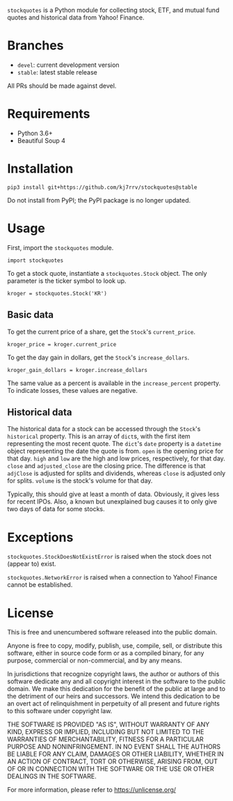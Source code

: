 `stockquotes` is a Python module for collecting stock, ETF, and mutual fund
quotes and historical data from Yahoo! Finance.

# Branches

* `devel`: current development version
* `stable`: latest stable release

All PRs should be made against devel.

# Requirements
* Python 3.6+
* Beautiful Soup 4

# Installation

    pip3 install git+https://github.com/kj7rrv/stockquotes@stable

Do not install from PyPI; the PyPI package is no longer updated.

# Usage
First, import the `stockquotes` module.

    import stockquotes

To get a stock quote, instantiate a `stockquotes.Stock` object. The only
parameter is the ticker symbol to look up.

    kroger = stockquotes.Stock('KR')

## Basic data
To get the current price of a share, get the `Stock`'s `current_price`.

    kroger_price = kroger.current_price

To get the day gain in dollars, get the `Stock`'s `increase_dollars`.

    kroger_gain_dollars = kroger.increase_dollars

The same value as a percent is available in the `increase_percent` property. To
indicate losses, these values are negative.

## Historical data
The historical data for a stock can be accessed through the `Stock`'s
`historical` property. This is an array of `dict`s, with the first item
representing the most recent quote. The `dict`'s `date` property is a
`datetime` object representing the date the quote is from. `open` is the
opening price for that day. `high` and `low` are the high and low prices,
respectively, for that day. `close` and `adjusted_close` are the closing
price. The difference is that `adjClose` is adjusted for splits and
dividends, whereas `close` is adjusted only for splits. `volume` is the
stock's volume for that day.

Typically, this should give at least a month of data. Obviously, it gives less
for recent IPOs. Also, a known but unexplained bug causes it to only give two
days of data for some stocks.

# Exceptions
`stockquotes.StockDoesNotExistError` is raised when the stock does not (appear
to) exist.

`stockquotes.NetworkError` is raised when a connection to Yahoo! Finance
cannot be established.

# License
This is free and unencumbered software released into the public domain.

Anyone is free to copy, modify, publish, use, compile, sell, or
distribute this software, either in source code form or as a compiled
binary, for any purpose, commercial or non-commercial, and by any
means.

In jurisdictions that recognize copyright laws, the author or authors
of this software dedicate any and all copyright interest in the
software to the public domain. We make this dedication for the benefit
of the public at large and to the detriment of our heirs and
successors. We intend this dedication to be an overt act of
relinquishment in perpetuity of all present and future rights to this
software under copyright law.

THE SOFTWARE IS PROVIDED "AS IS", WITHOUT WARRANTY OF ANY KIND,
EXPRESS OR IMPLIED, INCLUDING BUT NOT LIMITED TO THE WARRANTIES OF
MERCHANTABILITY, FITNESS FOR A PARTICULAR PURPOSE AND NONINFRINGEMENT.
IN NO EVENT SHALL THE AUTHORS BE LIABLE FOR ANY CLAIM, DAMAGES OR
OTHER LIABILITY, WHETHER IN AN ACTION OF CONTRACT, TORT OR OTHERWISE,
ARISING FROM, OUT OF OR IN CONNECTION WITH THE SOFTWARE OR THE USE OR
OTHER DEALINGS IN THE SOFTWARE.

For more information, please refer to <https://unlicense.org/>
